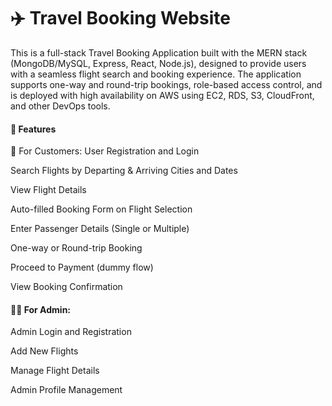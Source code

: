 # ✈️ Travel Booking Website
This is a full-stack Travel Booking Application built with the MERN stack (MongoDB/MySQL, Express, React, Node.js), designed to provide users with a seamless flight search and booking experience. The application supports one-way and round-trip bookings, role-based access control, and is deployed with high availability on AWS using EC2, RDS, S3, CloudFront, and other DevOps tools.

#### 🚀 Features
👤 For Customers:
User Registration and Login

Search Flights by Departing & Arriving Cities and Dates

View Flight Details

Auto-filled Booking Form on Flight Selection

Enter Passenger Details (Single or Multiple)

One-way or Round-trip Booking

Proceed to Payment (dummy flow)

View Booking Confirmation

#### 👨‍✈️ For Admin:
Admin Login and Registration

Add New Flights

Manage Flight Details

Admin Profile Management

